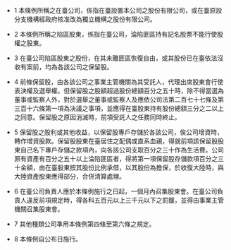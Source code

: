 * 1 本條例所稱之在臺公司，係指在臺設置本公司之股份有限公司，或在臺原設分支機構經政府核准改為獨立機構之股份有限公司。

* 2 本條例所稱之陷區股東，係指在臺公司，淪陷匪區持有記名股票不能行使股權之股東。

* 3 在臺公司陷區股東之股份，在其未離匪區恢復自由，或其股份已在臺依法沒收有案前，均為各該公司之保留股。

* 4 前條保留股，由各該公司之事業主管機關為其受託人，代理出席股東會行使表決權及選舉權。但保留股之股額超過股份總額百分之五十時，除不得當選為董事或監察人外，對於選舉之董事或監察人及應依公司法第二百七十七條及第三百十六條第一項為決議之事項，並應得在臺股東持有股份總額三分之二以上之同意。保留股之原因消滅時，前項受託人之任務同時終止。

* 5 保留股之股利或其他收益，以保留股專戶存儲於各該公司，俟公司增資時，轉作增資股款。保留股股東在臺居住之配偶或直系血親，得就前項該保留股股東自己名下專戶存儲之款項內，向各該公司支取百分之三十作為生活費。公司原有資產有百分之五十以上淪陷匪區者，得將第一項保留股存儲款項百分之三十金額，由在臺股東按其股份比例承借，以其股份為擔保，於收復大陸時，與大陸資產股東應得部分，合併清算處理。

* 6 在臺公司負責人應於本條例施行之日起，一個月內召集股東會。在臺公司負責人違反前項規定時，得各科五百元以上三千元以下之罰鍰，並得由事業主管機關召集股東會。

* 7 其他種類公司準用本條例第四條至第六條之規定。

* 8 本條例自公布日施行。

